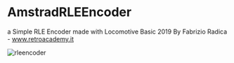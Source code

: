 # AmstradRLEEncoder
a Simple RLE Encoder made with Locomotive Basic
2019 By Fabrizio Radica - www.retroacademy.it


![rleencoder](https://user-images.githubusercontent.com/1652242/58518535-e6072a80-81af-11e9-9a5b-f22c22ff147a.PNG)


